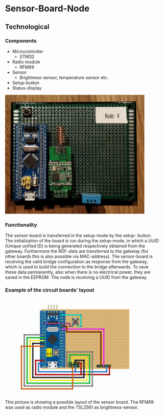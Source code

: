# Sensor-Board-Node

## Technological

### Components
* Microcontroller
    * STM32
* Radio module
    * RFM69
* Sensor
    * Brightness-sensor, temperature-sensor etc.
* Setup-button
* Status-display

<img src="../../../images/bestandteile/sensor_node.jpg" width="455" height="387" />





    
### Functionality
The sensor-board is transferred in the setup-mode by the setup- button.
The initialization of the board is run during the setup-mode, in which a UUID (Unique unified ID) is being generated respectively obtained from the gateway. Furthermore the RDF-data are transferred to the gateway (for other boards this is also possible via MAC-address).
The sensor-board is receiving the valid bridge configuration as response from the gateway, which is used to build the connection to the bridge afterwards. To save these data permanently, also when there is no electrical power, they are saved in the EEPROM.
The node is receiving a UUID from the gateway.


### Example of the circuit boards’ layout
<img src="../../../images/bestandteile/fritzing_sensor_board.PNG" width="455" height="313" />

This picture is showing a possible layout of the sensor board.
The RFM69 was used as radio module and the TSL2561 as brightness-sensor.

